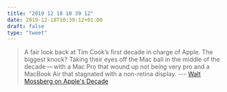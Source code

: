 ```yaml
---
title: "2019 12 18 10 39 12"
date: 2019-12-18T10:39:12+01:00
draft: false
type: "tweet"
---
```

> A fair look back at Tim Cook’s first decade in charge of Apple. The biggest knock? Taking their eyes off the Mac ball in the middle of the decade — with a Mac Pro that wound up not being very pro and a MacBook Air that stagnated with a non-retina display. --- [Walt Mossberg on Apple's Decade](https://daringfireball.net/linked/2019/12/17/mossberg-apple-decade)
